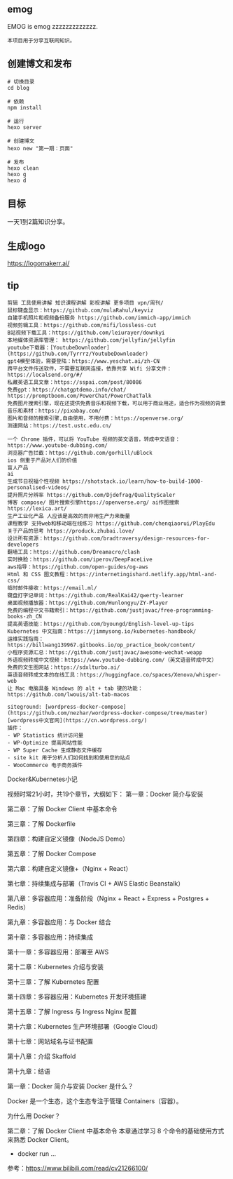 ## emog
EMOG is emog zzzzzzzzzzzzz.

```
本项目用于分享互联网知识。
```
## 创建博文和发布
```
# 切换目录
cd blog

# 依赖
npm install

# 运行
hexo server

# 创建博文
hexo new "第一期：页面"

# 发布
hexo clean 
hexo g 
hexo d
```

## 目标

一天1到2篇知识分享。

## 生成logo
https://logomakerr.ai/

## tip
```
剪辑 工具使用讲解 知识课程讲解 影视讲解 更多项目 vpn/周刊/
鼠标键盘显示：https://github.com/mulaRahul/keyviz
自建手机照片和视频备份服务 https://github.com/immich-app/immich
视频剪辑工具：https://github.com/mifi/lossless-cut
B站视频下载工具：https://github.com/leiurayer/downkyi
本地媒体资源库管理： https://github.com/jellyfin/jellyfin
youtube下载器：[YoutubeDownloader](https://github.com/Tyrrrz/YoutubeDownloader)
gpt4模型体验，需要登陆：https://www.yeschat.ai/zh-CN
跨平台文件传送软件，不需要互联网连接，依靠共享 Wifi 分享文件：https://localsend.org/#/
私藏英语工具文章：https://sspai.com/post/80086
免费gpt：https://chatgptdemo.info/chat/    https://promptboom.com/PowerChat/PowerChatTalk
免费图片搜索引擎，现在还提供免费音乐和视频下载，可以用于商业用途，适合作为视频的背景音乐和素材：https://pixabay.com/
图片和音频的搜索引擎,自由使用，不用付费：https://openverse.org/
测速网站：https://test.ustc.edu.cn/

一个 Chrome 插件，可以将 YouTube 视频的英文语音，转成中文语音：https://www.youtube-dubbing.com/
浏览器广告拦截：https://github.com/gorhill/uBlock
ios 侧重于产品对人们的价值
盲人产品  
ai
生成节日祝福个性视频 https://shotstack.io/learn/how-to-build-1000-personalised-videos/
提升照片分辨率 https://github.com/Djdefrag/QualityScaler
博客 compose/ 图片搜索引擎https://openverse.org/ ai作图搜索https://lexica.art/
生产工业化产品 人应该是高效的而非用生产力来衡量
课程教学 支持web和移动端在线练习 https://github.com/chenqiaorui/PlayEdu
关于产品的思考 https://produck.zhubai.love/
设计所有资源：https://github.com/bradtraversy/design-resources-for-developers
翻墙工具：https://github.com/Dreamacro/clash
实时换脸：https://github.com/iperov/DeepFaceLive
aws指导：https://github.com/open-guides/og-aws
Html 和 CSS 图文教程：https://internetingishard.netlify.app/html-and-css/
临时邮件接收：https://email.ml/
键盘打字记单词：https://github.com/RealKai42/qwerty-learner
桌面视频播放器：https://github.com/Hunlongyu/ZY-Player
免费的编程中文书籍索引：https://github.com/justjavac/free-programming-books-zh_CN
提高英语技能：https://github.com/byoungd/English-level-up-tips
Kubernetes 中文指南：https://jimmysong.io/kubernetes-handbook/
运维实践指南：https://billwang139967.gitbooks.io/op_practice_book/content/
小程序资源汇总：https://github.com/justjavac/awesome-wechat-weapp
外语视频转成中文视频：https://www.youtube-dubbing.com/（英文语音转成中文）
免费的文生图网站：https://sdxlturbo.ai/
英语音频转成文本的在线工具：https://huggingface.co/spaces/Xenova/whisper-web
让 Mac 电脑具备 Windows 的 alt + tab 键的功能：https://github.com/lwouis/alt-tab-macos

siteground: [wordpress-docker-compose](https://github.com/nezhar/wordpress-docker-compose/tree/master)
[wordpress中文官网](https://cn.wordpress.org/)
插件：
- WP Statistics 统计访问量
- WP-Optimize 提高网站性能
- WP Super Cache 生成静态文件缓存
- site kit 用于分析人们如何找到和使用您的站点
- WooCommerce 电子商务插件
```
Docker&Kubernetes小记

视频时常21小时，共19个章节，大纲如下：
第一章：Docker 简介与安装

第二章：了解 Docker Client 中基本命令

第三章：了解 Dockerfile

第四章：构建自定义镜像（NodeJS Demo）

第五章：了解 Docker Compose

第六章：构建自定义镜像+（Nginx + React）

第七章：持续集成与部署（Travis CI + AWS Elastic Beanstalk）

第八章：多容器应用：准备阶段（Nginx + React + Express + Postgres + Redis）

第九章：多容器应用：与 Docker 结合

第十章：多容器应用：持续集成

第十一章：多容器应用：部署至 AWS

第十二章：Kubernetes 介绍与安装

第十三章：了解 Kubernetes 配置

第十四章：多容器应用：Kubernetes 开发环境搭建

第十五章：了解 Ingress 与 Ingress Nginx 配置

第十六章：Kubernetes 生产环境部署（Google Cloud）

第十七章：网站域名与证书配置

第十八章：介绍 Skaffold

第十九章：结语

第一章：Docker 简介与安装
Docker 是什么？

Docker 是一个生态，这个生态专注于管理 Containers（容器）。

为什么用 Docker？

第二章：了解 Docker Client 中基本命令
本章通过学习 8 个命令的基础使用方式来熟悉 Docker Client。

- docker run
...

参考：https://www.bilibili.com/read/cv21266100/
```


